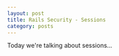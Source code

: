 ```yaml
---
layout: post
title: Rails Security - Sessions
category: posts
---
```


Today we're talking about sessions...
